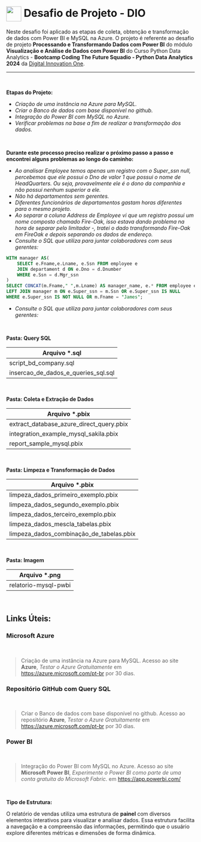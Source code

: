 <h1>
    <a href="https://www.dio.me/">
     <img align="center" width="40px" src="https://hermes.digitalinnovation.one/assets/diome/logo-minimized.png"></a>
    <span> Desafio de Projeto - DIO</span>
</h1>

Neste desafio foi aplicado as etapas de coleta, obtenção e transformação de dados com Power BI e MySQL na Azure. O projeto é referente ao desafio de projeto **Processando e Transformando Dados com Power BI** do módulo **Visualização e Análise de Dados com Power BI** do Curso Python Data Analytics - **Bootcamp Coding The Future Squadio - Python Data Analytics 2024** da [Digital Innovation One](https://www.dio.me/).

---

<br>


**Etapas do Projeto:**

- *Criação de uma instância na Azure para MySQL.*
- *Criar o Banco de dados com base disponível no github.*
- *Integração do Power BI com MySQL no Azure.*
- *Verificar problemas na base a fim de realizar a transformação dos dados.*

<br>

**Durante este processo preciso realizar o próximo passo a passo e encontrei alguns problemas ao longo do caminho:**

- *Ao analisar Employee temos apenas um registro com o Super_ssn null, percebemos que ele possui o Dno de valor 1 que possui o nome de HeadQuarters. Ou seja, provavelmente ele é o dono da companhia e não possui nenhum superior a ele.*
- *Não há departamentos sem gerentes.*
- *Diferentes funcionários de departamentos gastam horas diferentes para o mesmo projeto.*
- *Ao separar a coluna Address de Employee vi que um registro possui um nome composto chamado Fire-Oak, isso estava dando problema na hora de separar pelo limitador -, tratei o dado transformando Fire-Oak em FireOak e depois separando os dados de endereço.*
- *Consulte o SQL que utiliza para juntar colaboradores com seus gerentes:*

```sql
WITH manager AS(
	SELECT e.Fname,e.Lname, e.Ssn FROM employee e
    JOIN departament d ON e.Dno = d.Dnumber
    WHERE e.Ssn = d.Mgr_ssn
) 
SELECT CONCAT(m.Fname," ",m.Lname) AS manager_name, e.* FROM employee e
LEFT JOIN manager m ON e.Super_ssn = m.Ssn OR e.Super_ssn IS NULL
WHERE e.Super_ssn IS NOT NULL OR m.Fname = "James";
```
- *Consulte o SQL que utiliza para juntar colaboradores com seus gerentes:*

<br>

**Pasta: Query SQL**

Arquivo *.sql   | 
--------- | 
script_bd_company.sql |
insercao_de_dados_e_queries_sql.sql | 


<br>

**Pasta: Coleta e Extração de Dados**

Arquivo *.pbix   | 
--------- | 
extract_database_azure_direct_query.pbix |
integration_example_mysql_sakila.pbix | 
report_sample_mysql.pbix | 


<br>

**Pasta: Limpeza e Transformação de Dados**

Arquivo *.pbix   | 
--------- | 
limpeza_dados_primeiro_exemplo.pbix | 
limpeza_dados_segundo_exemplo.pbix | 
limpeza_dados_terceiro_exemplo.pbix | 
limpeza_dados_mescla_tabelas.pbix | 
limpeza_dados_combinação_de_tabelas.pbix | 


<br>

**Pasta: Imagem**

Arquivo *.png   | 
--------- | 
relatorio-mysql-pwbi | 

<br>

## Links Úteis:


### Microsoft Azure

<br>

>Criação de uma instância na Azure para MySQL.
>Acesso ao site **Azure**, _Testar o Azure Gratuitamente_ em <https://azure.microsoft.com/pt-br> por 30 dias.

### Repositório GitHub com Query SQL

<br>

>Criar o Banco de dados com base disponível no github.
>Acesso ao repositório **Azure**, _Testar o Azure Gratuitamente_ em <https://azure.microsoft.com/pt-br> por 30 dias.

### Power BI

<br>

>Integração do Power BI com MySQL no Azure.
>Acesso ao site **Microsoft Power BI**, _Experimente o Power BI como parte de uma conta gratuita do Microsoft Fabric._ em <https://app.powerbi.com/>

<br>







**Tipo de Estrutura:**

O relatório de vendas utiliza uma estrutura de **painel** com diversos elementos interativos para visualizar e analisar dados. Essa estrutura facilita a navegação e a compreensão das informações, permitindo que o usuário explore diferentes métricas e dimensões de forma dinâmica.


